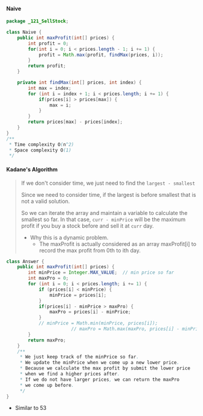 #### Naive

```java
package _121_SellStock;

class Naive {
    public int maxProfit(int[] prices) {
        int profit = 0;
        for(int i = 0; i < prices.length - 1; i += 1) {
            profit = Math.max(profit, findMax(prices, i));
        }
        return profit;
    }

    private int findMax(int[] prices, int index) {
        int max = index;
        for (int i = index + 1; i < prices.length; i += 1) {
            if(prices[i] > prices[max]) {
                max = i;
            }
        }
        return prices[max] - prices[index];
    }
}
/**
 * Time complexity O(n^2)
 * Space complexity O(1)
 */
```



#### Kadane's Algorithm

> If we don't consider time, we just need to find the `largest - smallest`
>
> Since we need to consider time, if the largest is before smallest that is not a valid solution.
>
> So we can iterate the array and maintain a variable to calculate the smallest so far. In that case, `curr - minPrice` will be the maximum profit if you buy a stock before and sell it at `curr` day.
>
> * Why this is a dynamic problem.
>   * The maxProfit is actually considered as an array maxProfit[i] to record the max profit from 0th to ith day.

```java
class Answer {
    public int maxProfit(int[] prices) {
        int minPrice = Integer.MAX_VALUE;  // min price so far
        int maxPro = 0;
        for (int i = 0; i < prices.length; i += 1) {
            if (prices[i] < minPrice) {
                minPrice = prices[i];
            }
            if(prices[i] - minPrice > maxPro) {
                maxPro = prices[i] - minPrice;
            }
          	// minPrice = Math.min(minPrice, prices[i]);
						// maxPro = Math.max(maxPro, prices[i] - minPrice);
        }
        return maxPro;
    }
    /**
     * We just keep track of the minPrice so far.
     * We update the minPrice when we come up a new lower price.
     * Because we calculate the max profit by submit the lower price
     * when we find a higher prices after.
     * If we do not have larger prices, we can return the maxPro
     * we come up before.
     */
}
```

* Similar to 53
